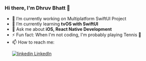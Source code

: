 ### Hi there, I'm Dhruv Bhatt 👋

- 🔭 I’m currently working on Multiplatform SwiftUI Project
- 🌱 I’m currently learning **tvOS with SwiftUI**
- 💬 Ask me about **iOS, React Native Development**
- ⚡ Fun fact: When I'm not coding, I'm probably playing Tennis 🎾
- 📫 How to reach me: <p><a href="https://www.linkedin.com/in/dhruvsbhatt" rel="nofollow noreferrer"><img src="https://i.stack.imgur.com/gVE0j.png" alt="linkedin"> LinkedIn </a></p>

